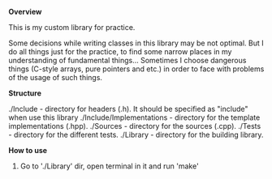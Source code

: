**Overview**

This is my custom library for practice.

Some decisions while writing classes in this library may be not optimal. But I do all
things just for the practice, to find some narrow places in my understanding
of fundamental things... Sometimes I choose dangerous things (C-style arrays,
pure pointers and etc.) in order to face with problems of the usage of such
things.


**Structure**

./Include			- directory for headers (.h). It should be specified as "include" when use this library
./Include/Implementations	- directory for the template implementations (.hpp).
./Sources			- directory for the sources (.cpp).
./Tests				- directory for the different tests.
./Library			- directory for the building library.


**How to use**
1) Go to './Library' dir, open terminal in it and run 'make'
